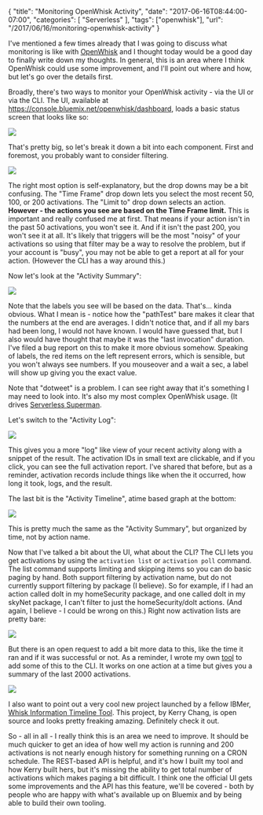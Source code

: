 {
	"title": "Monitoring OpenWhisk Activity",
	"date": "2017-06-16T08:44:00-07:00",
	"categories": [
		"Serverless"
	],
	"tags": ["openwhisk"],
	"url": "/2017/06/16/monitoring-openwhisk-activity"
}

I've mentioned a few times already that I was going to discuss what monitoring is like with [OpenWhisk](https://www.ibm.com/cloud-computing/bluemix/openwhisk) and I thought today would be a good day to finally write down my thoughts. In general, this is an area where I think OpenWhisk could use some improvement, and I'll point out where and how, but let's go over the details first.

Broadly, there's two ways to monitor your OpenWhisk activity - via the UI or via the CLI. The UI, available at https://console.bluemix.net/openwhisk/dashboard, loads a basic status screen that looks like so:

<img src="https://static.raymondcamden.com/images/2017/6/monitor1.jpg" class="imgborder">

That's pretty big, so let's break it down a bit into each component. First and foremost, you probably want to consider filtering. 

<img src="https://static.raymondcamden.com/images/2017/6/monitor2.png" class="imgborder">

The right most option is self-explanatory, but the drop downs may be a bit confusing. The "Time Frame" drop down lets you select the most recent 50, 100, or 200 activations. The "Limit to" drop down selects an action. <b>However - the actions you see are based on the Time Frame limit.</b> This is important and really confused me at first. That means if your action isn't in the past 50 activations, you won't see it. And if it isn't the past 200, you won't see it at all. It's likely that triggers will be the most "noisy" of your activations so using that filter may be a way to resolve the problem, but if your account is "busy", you may not be able to get a report at all for your action. (However the CLI has a way around this.) 

Now let's look at the "Activity Summary":

<img src="https://static.raymondcamden.com/images/2017/6/monitor3.jpg" class="imgborder">

Note that the labels you see will be based on the data. That's... kinda obvious. What I mean is - notice how the "pathTest" bare makes it clear that the numbers at the end are averages. I didn't notice that, and if all my bars had been long, I would not have known. I would have guessed that, but I also would have thought that maybe it was the "last invocation" duration. I've filed a bug report on this to make it more obvious somehow. Speaking of labels, the red items on the left represent errors, which is sensible, but you won't always see numbers. If you mouseover and a wait a sec, a label will show up giving you the exact value.

Note that "dotweet" is a problem. I can see right away that it's something I may need to look into. It's also my most complex OpenWhisk usage. (It drives [Serverless Superman](https://www.raymondcamden.com/2017/05/19/building-the-serverless-superman/). 

Let's switch to the "Activity Log":

<img src="https://static.raymondcamden.com/images/2017/6/monitor4.jpg" class="imgborder">

This gives you a more "log" like view of your recent activity along with a snippet of the result. The activation IDs in small text are clickable, and if you click, you can see the full activation report. I've shared that before, but as a reminder, activation records include things like when the it occurred, how long it took, logs, and the result. 

The last bit is the "Activity Timeline", atime based graph at the bottom:

<img src="https://static.raymondcamden.com/images/2017/6/monitor5.png" class="imgborder">

This is pretty much the same as the "Activity Summary", but organized by time, not by action name.

Now that I've talked a bit about the UI, what about the CLI? The CLI lets you get activations by using the `activation list` or `activation poll` command. The list command supports limiting and skipping items so you can do basic paging by hand. Both support filtering by activation name, but do not currently support filtering by package (I believe). So for example, if I had an action called doIt in my homeSecurity package, and one called doIt in my skyNet package, I can't filter to just the homeSecurity/doIt actions. (And again, I believe - I could be wrong on this.) Right now activation lists are pretty bare:

<img src="https://static.raymondcamden.com/images/2017/6/monitor6.jpg" class="imgborder">

But there is an open request to add a bit more data to this, like the time it ran and if it was successful or not. As a reminder, I wrote my own [tool](https://www.raymondcamden.com/2017/05/15/my-own-openwhisk-stat-tool/) to add some of this to the CLI. It works on one action at a time but gives you a summary of the last 2000 activations.

<img src="https://static.raymondcamden.com/images/2017/5/owstats.jpg">

I also want to point out a very cool new project launched by a fellow IBMer, [Whisk Information Timeline Tool](https://github.com/kerryspchang/WITT). This project, by Kerry Chang, is open source and looks pretty freaking amazing. Definitely check it out.

 So - all in all - I really think this is an area we need to improve. It should be much quicker to get an idea of how well my action is running and 200 activations is not nearly enough history for something running on a CRON schedule. The REST-based API is helpful, and it's how I built my tool and how Kerry built hers, but it's missing the ability to get total number of activations which makes paging a bit difficult. I think one the official UI gets some improvements and the API has this feature, we'll be covered - both by people who are happy with what's available up on Bluemix and by being able to build their own tooling.